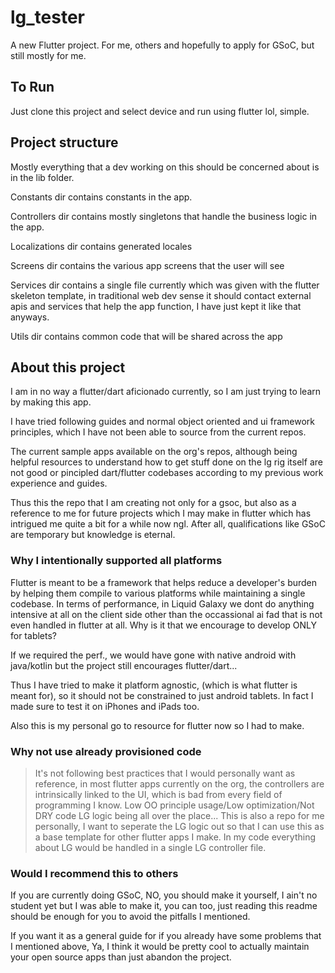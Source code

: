 # lg_tester

A new Flutter project. For me, others and hopefully to apply for GSoC, but still mostly for me. 

## To Run

Just clone this project and select device and run using flutter lol, simple. 

## Project structure

Mostly everything that a dev working on this should be concerned about is in the lib folder.

Constants dir contains constants in the app.

Controllers dir contains mostly singletons that handle the business logic in the app.

Localizations dir contains generated locales 

Screens dir contains the various app screens that the user will see

Services dir contains a single file currently which was given with the flutter skeleton template, in traditional web dev sense it should contact external apis and services that help the app function, I have just kept it like that anyways. 

Utils dir contains common code that will be shared across the app


## About this project

I am in no way a flutter/dart aficionado currently, so I am just trying to learn by making this app.

I have tried following guides and normal object oriented and ui framework principles, which I have not been able to source from the current repos. 

The current sample apps available on the org's repos, although being helpful resources to understand how to get stuff done on the lg rig itself are not good or pincipled dart/flutter codebases according to my previous work experience and guides. 

Thus this the repo that I am creating not only for a gsoc, but also as a reference to me for future projects which I may make in flutter which has intrigued me quite a bit for a while now ngl. After all, qualifications like GSoC are temporary but knowledge is eternal.

### Why I intentionally supported all platforms 

Flutter is meant to be a framework that helps reduce a developer's burden by helping them compile to various platforms while maintaining a single codebase. In terms of performance, in Liquid Galaxy we dont do anything intensive at all on the client side other than the occassional ai fad that is not even handled in flutter at all. Why is it that we encourage to develop ONLY for tablets? 

If we required the perf., we would have gone with native android with java/kotlin but the project still encourages flutter/dart...

Thus I have tried to make it platform agnostic, (which is what flutter is meant for), so it should not be constrained to just android tablets. In fact I made sure to test it on iPhones and iPads too. 

Also this is my personal go to resource for flutter now so I had to make.

### Why not use already provisioned code

> It's not following best practices that I would personally want as reference, in most flutter apps currently on the org, the controllers are intrinsically linked to the UI, which is bad from every field of programming I know.
> Low OO principle usage/Low optimization/Not DRY code
> LG logic being all over the place... This is also a repo for me personally, I want to seperate the LG logic out so that I can use this as a base template for other flutter apps I make. In my code everything about LG would be handled in a single LG controller file.

### Would I recommend this to others

If you are currently doing GSoC, NO, you should make it yourself, I ain't no student yet but I was able to make it, you can too, just reading this readme should be enough for you to avoid the pitfalls I mentioned. 

If you want it as a general guide for if you already have some problems that I mentioned above, Ya, I think it would be pretty cool to actually maintain your open source apps than just abandon the project. 
